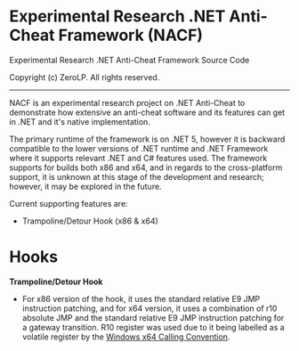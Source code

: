 # Experimental Research .NET Anti-Cheat Framework (NACF)

Experimental Research .NET Anti-Cheat Framework Source Code

Copyright (c) ZeroLP. All rights reserved.
***
NACF is an experimental research project on .NET Anti-Cheat to demonstrate how extensive an anti-cheat software and its features can get in .NET and it's native implementation. 

The primary runtime of the framework is on .NET 5, however it is backward compatible to the lower versions of .NET runtime and .NET Framework where it supports relevant .NET and C# features used. 
The framework supports for builds both x86 and x64, and in regards to the cross-platform support, it is unknown at this stage of the development and research; however, it may be explored in the future.

Current supporting features are:
 - Trampoline/Detour Hook (x86 & x64)


# Hooks
**Trampoline/Detour Hook**
- For x86 version of the hook, it uses the standard relative E9 JMP instruction patching, and for x64 version, it uses a combination of r10 absolute JMP and the standard relative E9 JMP instruction patching for a gateway transition. R10 register was used due to it being labelled as a volatile register by the [Windows x64 Calling Convention](https://docs.microsoft.com/en-us/cpp/build/x64-calling-convention?view=msvc-160#calling-convention-defaults).